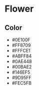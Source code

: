 # Flower

## Color
- #0E100F
- #FF8709
- #FFFCE1
- #ABFF84
- #0AE448
- #00BAE2
- #146EF5
- #9D95FF
- #FEC5FB
